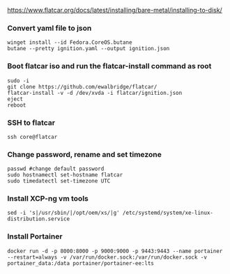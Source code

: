 https://www.flatcar.org/docs/latest/installing/bare-metal/installing-to-disk/

### Convert yaml file to json
~~~
winget install --id Fedora.CoreOS.butane
butane --pretty ignition.yaml --output ignition.json
~~~

### Boot flatcar iso and run the flatcar-install command as root
~~~
sudo -i
git clone https://github.com/ewalbridge/flatcar/
flatcar-install -v -d /dev/xvda -i flatcar/ignition.json
eject
reboot
~~~

### SSH to flatcar
~~~
ssh core@flatcar
~~~

### Change password, rename and set timezone
~~~
passwd #change default password
sudo hostnamectl set-hostname flatcar
sudo timedatectl set-timezone UTC
~~~

### Install XCP-ng vm tools
~~~
sed -i 's|/usr/sbin/|/opt/oem/xs/|g' /etc/systemd/system/xe-linux-distribution.service
~~~

### Install Portainer
~~~~
docker run -d -p 8000:8000 -p 9000:9000 -p 9443:9443 --name portainer --restart=always -v /var/run/docker.sock:/var/run/docker.sock -v portainer_data:/data portainer/portainer-ee:lts

